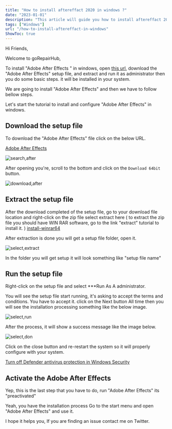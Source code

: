 ```yaml
---
title: "How to install aftereffact 2020 in windows ?"
date: "2023-01-01"
description: "This article will guide you how to install aftereffact 20 in windows"
tags: ["Windows"]
url: "/how-to-install-aftereffact-in-windows"
ShowToc: true
---
```

Hi Friends,

Welcome to  goRepairHub,

To install "Adobe After Effects " in windows, open <a href="https://getintopc.com/softwares/video-editing/adobe-after-effects-cc-2020-free-download-7151651/">
this url</a>, download the "Adobe After Effects" setup file, and extract and run it as administrator then you do some basic steps. it will be installed in your system.

We are going to install "Adobe After Effects" and then we have to follow bellow steps.

Let's start the tutorial to install and configure "Adobe After Effects" in windows.

## Download the setup file

To download the "Adobe After Effects" file click on the below URL.

<a href="https://getintopc.com/softwares/video-editing/adobe-after-effects-cc-2020-free-download-7151651/">Adobe After Effects</a>

![search,after](https://gorepairhub.github.io/images/2022-11-20-install-aftereffact-2020-21-in-windows.md/search-after.png)

After opening you're, scroll to the bottom and click on the `Download 64bit` button.

![download,after](https://gorepairhub.github.io/images/2022-11-20-install-aftereffact-2020-21-in-windows.md/passward.png)


## Extract the setup file

After the download completed of the setup file, go to your download file location and right-click on the zip file select extract here 
( to extract the zip file you should have WIN RAR software, go to the link "extract" tutorial to install it. ) <a href= "/how-to-install-winrar-in-windows/">install-winrar64</a>

After extraction is done you will get a setup file folder, open it.

![select,extract](https://gorepairhub.github.io/images/2022-11-20-install-aftereffact-2020-21-in-windows.md/extract.png)


In the folder you will get setup it will look something like "setup file name"

## Run the setup file

Right-click on the setup file and select ***Run As A administrator.


You will see the setup file start running, it's asking to accept the terms and conditions. You have to accept it.
click on the Next button All time then you will see the installation processing something like the below image.


![select,run](https://gorepairhub.github.io/images/2022-11-20-install-aftereffact-2020-21-in-windows.md/countinew.png)


After the process, it will show a success message like the image below.


![select,don](https://gorepairhub.github.io/images/2022-11-20-install-aftereffact-2020-21-in-windows.md/done.png)


Click on the close button and re-restart the system so it will properly configure with your system.

<a href="/how-to-disable-windows-defender/">Turn off Defender antivirus protection in Windows Security</a>

## Activate the Adobe After Effects

Yep, this is the last step that you have to do, run "Adobe After Effects" its "preactivated"


Yeah, you have the installation process Go to the start menu and open "Adobe After Effects" and use it.

I hope it helps you, If you are finding an issue contact me on Twitter.

